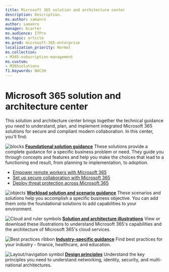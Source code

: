 ```yaml
---
title: Microsoft 365 solution and architecture center
description: Description.
ms.author: samanro
author: samanro
manager: bcarter
ms.audience: ITPro
ms.topic: article
ms.prod: microsoft-365-enterprise
localization_priority: Normal
ms.collection: 
- M365-subscription-management
ms.custom: 
- M365solutions
f1.keywords: NOCSH
---
```


# Microsoft 365 solution and architecture center

This solution and architecture center brings together the technical guidance you need to understand, plan, and implement integrated Microsoft 365 solutions for secure and compliant modern collaboration. In this center, you'll find:

![blocks](https://docs.microsoft.com/office/media/icons/blocks-blue.png) **[Foundational solution guidance](foundation-solutions-overview)**  These solutions provide a complete guidance for a specific business problem or need. They guide you through concepts and features and help you make the choices that lead to a functioning end result, from planning to implementation, to adoption. 

- [Empower remote workers with Microsoft 365](empower-people-to-work-remotely)
- [Set up secure collaboration with Microsoft 365](setup-secure-collaboration-with-teams)
- [Deploy threat protection across Microsoft 365](deploy-threat-protection)

![objects](https://docs.microsoft.com/office/media/icons/objects-blue.png) **[Workload solution and scenario guidance](workload-solutions-scenarios-overview)**  These scenarios and solutions help you accomplish a specific business objective. You can add them onto the foundational solutions to add capabilities to your environment.

![Cloud and ruler symbols](https://docs.microsoft.com/office/media/icons/cloud-architecture2.png) **[Solution and architecture illustrations](productivity-illustrations)**  View or download these illustrations to understand Microsoft 365's capabilities and the architecture of Microsoft 365's cloud services.

![Best practices ribbon](https://docs.microsoft.com/office/media/icons/best-practices-blue.png) **[Industry-specific guidance](industry-specific-guidance-overview)**  Find best practices for your industry - finance, healthcare, and education.

![Layout/navigation symbol](https://docs.microsoft.com/office/media/icons/layout-navigation-blue.png) **[Design principles](design-principles)**  Understand the key principles you need to understand networking, identity, security, and multi-national architectures.

